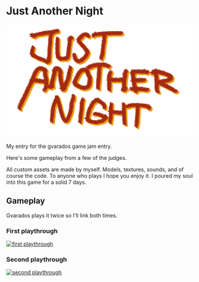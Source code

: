 # Just Another Night

![logo](images/logo.png)

My entry for the gvarados game jam entry.

Here's some gameplay from a few of the judges.

All custom assets are made by myself. Models, textures, sounds, and of course the code. To anyone who plays I hope you enjoy it. I poured my soul into this game
for a solid 7 days.

## Gameplay

Gvarados plays it twice so I'll link both times.

### First playthrough

[![first playthrough](https://i.imgur.com/6RH67Mc.png)](https://youtu.be/SZXVVVw_-4k?t=3600)

### Second playthrough

[![second playthrough](https://i.imgur.com/1u840WA.png)](https://youtu.be/SZXVVVw_-4k?t=11720)
